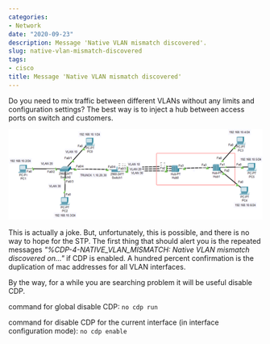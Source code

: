 ```yaml
---
categories:
- Network
date: "2020-09-23"
description: Message 'Native VLAN mismatch discovered'.
slug: native-vlan-mismatch-discovered
tags:
- cisco
title: Message 'Native VLAN mismatch discovered'
---
```


Do you need to mix traffic between different VLANs without any limits and configuration settings?
The best way is to inject a hub between access ports on switch and customers.

![](/images/hub-injection.PNG)

This is actually a joke. But, unfortunately, this is possible, and there is no way to hope for the STP.
The first thing that should alert you is the repeated messages _"%CDP-4-NATIVE_VLAN_MISMATCH: Native VLAN mismatch discovered on..."_ if CDP is enabled. A hundred percent confirmation is the duplication of mac addresses for all VLAN interfaces.

By the way, for a while you are searching problem it will be useful disable CDP.

command for global disable CDP: `no cdp run`

command for disable CDP for the current interface (in interface configuration mode): `no cdp enable`
